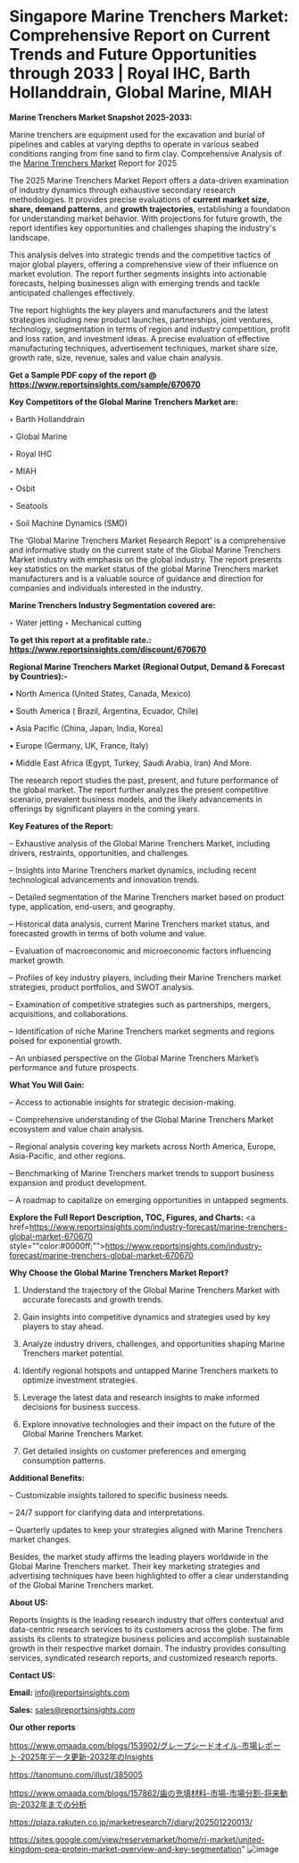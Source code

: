 # Singapore Marine Trenchers Market: Comprehensive Report on Current Trends and Future Opportunities through 2033 | Royal IHC, Barth Hollanddrain, Global Marine, MIAH

<strong>Marine Trenchers Market Snapshot 2025-2033:</strong>

Marine trenchers are equipment used for the excavation and burial of pipelines and cables at varying depths to operate in various seabed conditions ranging from fine sand to firm clay. Comprehensive Analysis of the <a href=https://www.reportsinsights.com/sample/670670>Marine Trenchers Market</a> Report for 2025

The 2025 Marine Trenchers Market Report offers a data-driven examination of industry dynamics through exhaustive secondary research methodologies. It provides precise evaluations of <strong>current market size, share, demand patterns</strong>, and <strong>growth trajectories</strong>, establishing a foundation for understanding market behavior. With projections for future growth, the report identifies key opportunities and challenges shaping the industry's landscape.

This analysis delves into strategic trends and the competitive tactics of major global players, offering a comprehensive view of their influence on market evolution. The report further segments insights into actionable forecasts, helping businesses align with emerging trends and tackle anticipated challenges effectively.

The report highlights the key players and manufacturers and the latest strategies including new product launches, partnerships, joint ventures, technology, segmentation in terms of region and industry competition, profit and loss ration, and investment ideas. A precise evaluation of effective manufacturing techniques, advertisement techniques, market share size, growth rate, size, revenue, sales and value chain analysis.

<strong>Get a Sample PDF copy of the report @ <a href=https://www.reportsinsights.com/sample/670670 style=color:#0000ff;>https://www.reportsinsights.com/sample/670670</a></strong>

<strong>Key Competitors of the Global Marine Trenchers Market are:</strong>

‣ Barth Hollanddrain

‣ Global Marine

‣ Royal IHC

‣ MIAH

‣ Osbit

‣ Seatools

‣ Soil Machine Dynamics (SMD)

The ‘Global Marine Trenchers Market Research Report’ is a comprehensive and informative study on the current state of the Global Marine Trenchers Market industry with emphasis on the global industry. The report presents key statistics on the market status of the global Marine Trenchers market manufacturers and is a valuable source of guidance and direction for companies and individuals interested in the industry.

<strong>Marine Trenchers Industry Segmentation covered are:</strong>

‣ Water jetting
‣ Mechanical cutting

<strong>To get this report at a profitable rate.: <a href=https://www.reportsinsights.com/discount/670670 style=color:#0000ff;>https://www.reportsinsights.com/discount/670670</a></strong>

<strong>Regional Marine Trenchers Market (Regional Output, Demand &amp; Forecast by Countries):-</strong>

• North America (United States, Canada, Mexico)

• South America ( Brazil, Argentina, Ecuador, Chile)

• Asia Pacific (China, Japan, India, Korea)

• Europe (Germany, UK, France, Italy)

• Middle East Africa (Egypt, Turkey, Saudi Arabia, Iran) And More.

The research report studies the past, present, and future performance of the global market. The report further analyzes the present competitive scenario, prevalent business models, and the likely advancements in offerings by significant players in the coming years.

<strong>Key Features of the Report:</strong>

– Exhaustive analysis of the Global Marine Trenchers Market, including drivers, restraints, opportunities, and challenges.

– Insights into Marine Trenchers market dynamics, including recent technological advancements and innovation trends.

– Detailed segmentation of the Marine Trenchers market based on product type, application, end-users, and geography.

– Historical data analysis, current Marine Trenchers market status, and forecasted growth in terms of both volume and value.

– Evaluation of macroeconomic and microeconomic factors influencing market growth.

– Profiles of key industry players, including their Marine Trenchers market strategies, product portfolios, and SWOT analysis.

– Examination of competitive strategies such as partnerships, mergers, acquisitions, and collaborations.

– Identification of niche Marine Trenchers market segments and regions poised for exponential growth.

– An unbiased perspective on the Global Marine Trenchers Market’s performance and future prospects.

<strong>What You Will Gain:</strong>

– Access to actionable insights for strategic decision-making.

– Comprehensive understanding of the Global Marine Trenchers Market ecosystem and value chain analysis.

– Regional analysis covering key markets across North America, Europe, Asia-Pacific, and other regions.

– Benchmarking of Marine Trenchers market trends to support business expansion and product development.

– A roadmap to capitalize on emerging opportunities in untapped segments.

<strong>Explore the Full Report Description, TOC, Figures, and Charts:</strong>
<a href=https://www.reportsinsights.com/industry-forecast/marine-trenchers-global-market-670670 style=""color:#0000ff;"">https://www.reportsinsights.com/industry-forecast/marine-trenchers-global-market-670670</a>

<strong>Why Choose the Global Marine Trenchers Market Report?</strong>

1. Understand the trajectory of the Global Marine Trenchers Market with accurate forecasts and growth trends.

2. Gain insights into competitive dynamics and strategies used by key players to stay ahead.

3. Analyze industry drivers, challenges, and opportunities shaping Marine Trenchers market potential.

4. Identify regional hotspots and untapped Marine Trenchers markets to optimize investment strategies.

5. Leverage the latest data and research insights to make informed decisions for business success.

6. Explore innovative technologies and their impact on the future of the Global Marine Trenchers Market.

7. Get detailed insights on customer preferences and emerging consumption patterns.

<strong>Additional Benefits:</strong>

– Customizable insights tailored to specific business needs.

– 24/7 support for clarifying data and interpretations.

– Quarterly updates to keep your strategies aligned with Marine Trenchers market changes.

Besides, the market study affirms the leading players worldwide in the Global Marine Trenchers market. Their key marketing strategies and advertising techniques have been highlighted to offer a clear understanding of the Global Marine Trenchers market.

<strong><strong>About US</strong>:</strong>

Reports Insights is the leading research industry that offers contextual and data-centric research services to its customers across the globe. The firm assists its clients to strategize business policies and accomplish sustainable growth in their respective market domain. The industry provides consulting services, syndicated research reports, and customized research reports.

<strong>Contact US:</strong>

<p class=><b>Email:</b> <a href=mailto:info@reportsinsights.com>info@reportsinsights.com</a></p>
<p class=><b>Sales:</b> <a href=mailto:sales@reportsinsights.com>sales@reportsinsights.com</a></p>

<strong>Our other reports</strong>

<a href=https://www.omaada.com/blogs/153902/グレープシードオイル-市場レポート-2025年データ更新-2032年のInsights>https://www.omaada.com/blogs/153902/グレープシードオイル-市場レポート-2025年データ更新-2032年のInsights</a>

<a href=https://tanomuno.com/illust/385005>https://tanomuno.com/illust/385005</a>

<a href=https://www.omaada.com/blogs/157862/歯の充填材料-市場-市場分割-将来動向-2032年までの分析>https://www.omaada.com/blogs/157862/歯の充填材料-市場-市場分割-将来動向-2032年までの分析</a>

<a href=https://plaza.rakuten.co.jp/marketresearch7/diary/202501220013/>https://plaza.rakuten.co.jp/marketresearch7/diary/202501220013/</a>

<a href=https://sites.google.com/view/reservemarket/home/ri-market/united-kingdom-pea-protein-market-overview-and-key-segmentation>https://sites.google.com/view/reservemarket/home/ri-market/united-kingdom-pea-protein-market-overview-and-key-segmentation</a>"
![image](https://github.com/user-attachments/assets/2ae9747b-f0d2-4c7a-ab0e-2ddf25938103)
